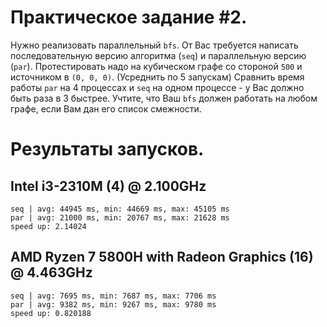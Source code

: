 # Практическое задание #2.

Нужно реализовать параллельный `bfs`. От Вас требуется написать последовательную версию алгоритма (`seq`) и параллельную версию (`par`). Протестировать надо на кубическом графе со стороной `500` и источником в `(0, 0, 0)`. (Усреднить по 5 запускам) Сравнить время работы `par` на 4 процессах и `seq` на одном процессе - у Вас должно быть раза в 3 быстрее. Учтите, что Ваш `bfs` должен работать на любом графе, если Вам дан его список смежности.

# Результаты запусков.

## Intel i3-2310M (4) @ 2.100GHz

```
seq | avg: 44945 ms, min: 44669 ms, max: 45105 ms
par | avg: 21000 ms, min: 20767 ms, max: 21628 ms
speed up: 2.14024
```

## AMD Ryzen 7 5800H with Radeon Graphics (16) @ 4.463GHz

```
seq | avg: 7695 ms, min: 7687 ms, max: 7706 ms
par | avg: 9382 ms, min: 9267 ms, max: 9780 ms
speed up: 0.820188
```
